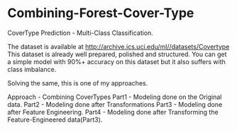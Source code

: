 # Combining-Forest-Cover-Type
CoverType Prediction - Multi-Class Classification.

The dataset is available at http://archive.ics.uci.edu/ml//datasets/Covertype 
This dataset is already well prepared, polished and structured. You can get a simple model with 90%+ accuracy on this dataset but it also suffers with class imbalance.

Solving the same, this is one of my approaches.

Approach - Combining CoverTypes
Part1 - Modeling done on the Original data.
Part2 - Modeling done after Transformations
Part3 - Modeling done after Feature Engineering.
Part4 - Modeling done after Transforming the Feature-Engineered data(Part3).
